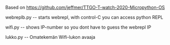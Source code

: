 
Based on https://github.com/jeffmer/TTGO-T-watch-2020-Micropython-OS

webreplb.py -- starts webrepl, with control-C you can access python REPL

wifi.py -- shows IP-number so you dont have to guess the webrepl IP

lukko.py -- Omatekemän Wifi-lukon avaaja

